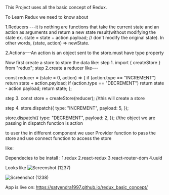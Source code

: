 This  Project uses all the basic concept of Redux.

To Learn Redux we need to know about

1.Reducers ---it is nothing are functions that take the current state and an action as arguments and return a new state result(without modifying the state ex. state = state + action.payload; // don't modify the original state). 
In other words, (state, action) => newState.

2.Actions---An action is an object sent to the store.must have type property

Now first create a store to store the data like:
step 1. import { createStore } from "redux";
step 2.create a reducer like---

const reducer = (state = 0, action) => {
   if (action.type == "INCREMENT") return state + action.payload;
   if (action.type == "DECREMENT") return state - action.payload;
   return state;
 };
 
 step 3. const store = createStore(reducer); //this will create a store
 
 step 4. store.dispatch({
  type: "INCREMENT",
  payload: 5,
});

store.dispatch({
  type: "DECREMENT",
 payload: 2,
 });
 //the object we are passing in dispatch function is action 
 
 to user the in different component we user Provider function to pass the store and use connect function to access the store
 
 like: <Provider store={store}>
    <App />
  </Provider>
  
  Dependecies to be install :
  1.redux
  2.react-redux
  3.react-router-dom
  4.uuid
  
  Looks like
  ![Screenshot (1237)](https://user-images.githubusercontent.com/52390883/164606211-7a4fcf5d-c4bf-4222-adb4-fbf4b77c2b29.png)

  ![Screenshot (1238)](https://user-images.githubusercontent.com/52390883/164606050-18266b1b-4091-44aa-aa91-e777507b9d35.png)

 App is live on:
 https://satyendra1997.github.io/redux_basic_concept/
